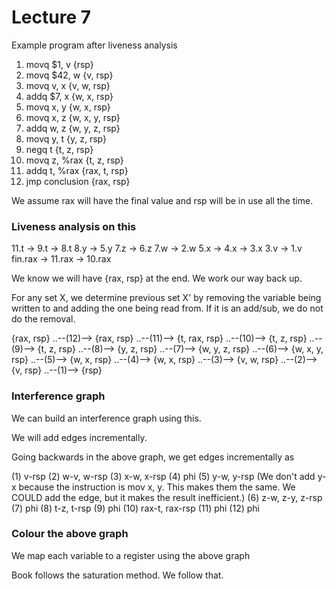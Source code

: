 # Lecture 7

Example program after liveness analysis

1.  movq $1, v		{rsp}
2.  movq $42, w	{v, rsp}	
3.  movq v, x		{v, w, rsp}
4.  addq $7, x		{w, x, rsp}
5.  movq x, y		{w, x, rsp}
6.  movq x, z		{w, x, y, rsp}
7.  addq w, z		{w, y, z, rsp}
8.  movq y, t		{y, z, rsp}
9.  negq t		{t, z, rsp}
10. movq z, %rax	{t, z, rsp}
11. addq t, %rax	{rax, t, rsp}
12. jmp conclusion	{rax, rsp}

We assume rax will have the final value and rsp will be in use all the time.

### Liveness analysis on this

11.t -> 9.t -> 8.t
8.y -> 5.y
7.z -> 6.z
7.w -> 2.w
5.x -> 4.x -> 3.x
3.v -> 1.v
fin.rax -> 11.rax -> 10.rax

We know we will have {rax, rsp} at the end. We work our way back up.

For any set X, we determine previous set X' by removing the variable being written to and adding the one being read from. If it is an add/sub, we do not do the removal.

{rax, rsp}
..--(12)--> {rax, rsp} 
..--(11)--> {t, rax, rsp} 
..--(10)--> {t, z, rsp}
..--(9)--> {t, z, rsp} 
..--(8)--> {y, z, rsp} 
..--(7)--> {w, y, z, rsp}
..--(6)--> {w, x, y, rsp} 
..--(5)--> {w, x, rsp} 
..--(4)--> {w, x, rsp}
..--(3)--> {v, w, rsp} 
..--(2)--> {v, rsp} 
..--(1)--> {rsp}

### Interference graph

We can build an interference graph using this.

We will add edges incrementally. 

Going backwards in the above graph, we get edges incrementally as

(1)	v-rsp
(2)	w-v, w-rsp
(3)	x-w, x-rsp
(4)	phi
(5)	y-w, y-rsp (We don't add y-x because the instruction is mov x, y. This makes them the same. We COULD add the edge, but it makes the result inefficient.)
(6)	z-w, z-y, z-rsp
(7) 	phi
(8) 	t-z, t-rsp
(9) 	phi
(10) 	rax-t, rax-rsp
(11) 	phi
(12) 	phi

### Colour the above graph

We map each variable to a register using the above graph

Book follows the saturation method. We follow that.





